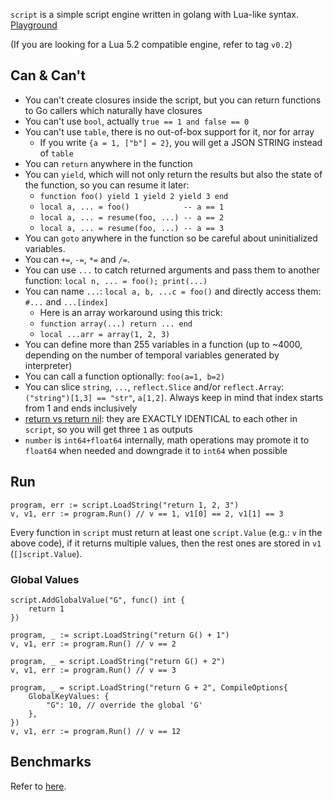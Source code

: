 `script` is a simple script engine written in golang with Lua-like syntax. [Playground](http://play.fweibo.com)

(If you are looking for a Lua 5.2 compatible engine, refer to tag `v0.2`)

## Can & Can't

- You can't create closures inside the script, but you can return functions to Go callers which naturally have closures
- You can't use `bool`, actually `true == 1 and false == 0`
- You can't use `table`, there is no out-of-box support for it, nor for array
	- If you write `{a = 1, ["b"] = 2}`, you will get a JSON STRING instead of `table`
- You can `return` anywhere in the function
- You can `yield`, which will not only return the results but also the state of the function, so you can resume it later:
    - `function foo() yield 1 yield 2 yield 3 end`
    - `local a, ... = foo()            -- a == 1`
    - `local a, ... = resume(foo, ...) -- a == 2`
    - `local a, ... = resume(foo, ...) -- a == 3`
- You can `goto` anywhere in the function so be careful about uninitialized variables.
- You can `+=`, `-=`, `*=` and `/=`.
- You can use `...` to catch returned arguments and pass them to another function: `local n, ... = foo(); print(...)`
- You can name `...`: `local a, b, ...c = foo()` and directly access them: `#...` and `...[index]`
	- Here is an array workaround using this trick:
	- `function array(...) return ... end`
	- `local ...arr = array(1, 2, 3)`
- You can define more than 255 variables in a function (up to ~4000, depending on the number of temporal variables generated by interpreter)
- You can call a function optionally: `foo(a=1, b=2)`
- You can slice `string`, `...`, `reflect.Slice` and/or `reflect.Array`: `("string")[1,3] == "str"`, `a[1,2]`. Always keep in mind that index starts from 1 and ends inclusively
- [return vs return nil](https://stackoverflow.com/questions/18522299/returning-nil-from-a-lua-function-in-c-vs-returning-0-values): they are EXACTLY IDENTICAL to each other in `script`, so you will get three `1` as outputs
- `number` is `int64+float64` internally, math operations may promote it to `float64` when needed and downgrade it to `int64` when possible

## Run

```golang
program, err := script.LoadString("return 1, 2, 3")
v, v1, err := program.Run() // v == 1, v1[0] == 2, v1[1] == 3
```

Every function in `script` must return at least one `script.Value` (e.g.: `v` in the above code), if it returns multiple values, then the rest ones are stored in `v1` (`[]script.Value`).

### Global Values

```golang
script.AddGlobalValue("G", func() int {
	return 1
})

program, _ := script.LoadString("return G() + 1")
v, v1, err := program.Run() // v == 2

program, _ = script.LoadString("return G() + 2")
v, v1, err := program.Run() // v == 3

program, _ = script.LoadString("return G + 2", CompileOptions{
	GlobalKeyValues: {
		"G": 10, // override the global 'G'
	},
})
v, v1, err := program.Run() // v == 12
```

## Benchmarks

Refer to [here](https://github.com/coyove/potatolang/blob/master/tests/bench/perf.md).

